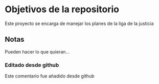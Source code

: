 # Objetivos de la repositorio

Este proyecto se encarga de manejar los planes de la liga de la justicia


## Notas
Pueden hacer lo que quieran...

### Editado desde github
Este comentario fue añadido desde github
